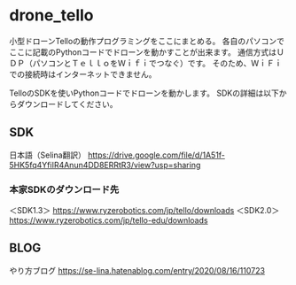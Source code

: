 # drone_tello
小型ドローンTelloの動作プログラミングをここにまとめる。
各自のパソコンでここに記載のPythonコードでドローンを動かすことが出来ます。
通信方式はＵＤＰ（パソコンとＴｅｌｌｏをＷｉｆｉでつなぐ）です。
そのため、ＷｉＦｉでの接続時はインターネットできません。

TelloのSDKを使いPythonコードでドローンを動かします。
SDKの詳細は以下からダウンロードしてください。
 
## SDK
日本語（Selina翻訳）
https://drive.google.com/file/d/1A51f-5HK5fq4YfiIR4Anun4DD8ERRtR3/view?usp=sharing


### 本家SDKのダウンロード先
＜SDK1.3＞
https://www.ryzerobotics.com/jp/tello/downloads
＜SDK2.0＞
 https://www.ryzerobotics.com/jp/tello-edu/downloads
 
 ## BLOG
 やり方ブログ
 https://se-lina.hatenablog.com/entry/2020/08/16/110723
